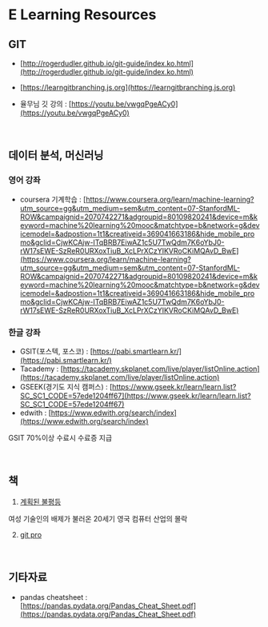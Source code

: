 # E Learning Resources

## GIT

* [http://rogerdudler.github.io/git-guide/index.ko.html](http://rogerdudler.github.io/git-guide/index.ko.html)

* [https://learngitbranching.js.org](https://learngitbranching.js.org)

* 율무님 깃 강의 : [https://youtu.be/vwgqPgeACy0](https://youtu.be/vwgqPgeACy0)


<br>

## 데이터 분석, 머신러닝
### 영어 강좌

* coursera 기계학습 : [https://www.coursera.org/learn/machine-learning?utm_source=gg&utm_medium=sem&utm_content=07-StanfordML-ROW&campaignid=2070742271&adgroupid=80109820241&device=m&keyword=machine%20learning%20mooc&matchtype=b&network=g&devicemodel=&adpostion=1t1&creativeid=369041663186&hide_mobile_promo&gclid=CjwKCAjw-ITqBRB7EiwAZ1c5U7TwQdm7K6oYbJ0-rW17sEWE-SzReR0URXoxTiuB_XcLPrXCzYIKVRoCKiMQAvD_BwE](https://www.coursera.org/learn/machine-learning?utm_source=gg&utm_medium=sem&utm_content=07-StanfordML-ROW&campaignid=2070742271&adgroupid=80109820241&device=m&keyword=machine%20learning%20mooc&matchtype=b&network=g&devicemodel=&adpostion=1t1&creativeid=369041663186&hide_mobile_promo&gclid=CjwKCAjw-ITqBRB7EiwAZ1c5U7TwQdm7K6oYbJ0-rW17sEWE-SzReR0URXoxTiuB_XcLPrXCzYIKVRoCKiMQAvD_BwE)


### 한글 강좌

* GSIT(포스텍, 포스코) : [https://pabi.smartlearn.kr/](https://pabi.smartlearn.kr/)
* Tacademy : [https://tacademy.skplanet.com/live/player/listOnline.action](https://tacademy.skplanet.com/live/player/listOnline.action)
* GSEEK(경기도 지식 캠퍼스) : [https://www.gseek.kr/learn/learn.list?SC_SC1_CODE=57ede1204ff67](https://www.gseek.kr/learn/learn.list?SC_SC1_CODE=57ede1204ff67)
* edwith : [https://www.edwith.org/search/index](https://www.edwith.org/search/index)

GSIT 70%이상 수료시 수료증 지급


<br>

## 책

1. [계획된 불평등](http://www.kyobobook.co.kr/product/detailViewKor.laf?ejkGb=KOR&mallGb=KOR&barcode=9791189680046&orderClick=LAG&Kc=)

여성 기술인의 배제가 불러온 20세기 영국 컴퓨터 산업의 몰락

2. [git pro](https://git-scm.com/book/ko/v2)


<br>

## 기타자료

* pandas cheatsheet : [https://pandas.pydata.org/Pandas_Cheat_Sheet.pdf](https://pandas.pydata.org/Pandas_Cheat_Sheet.pdf)